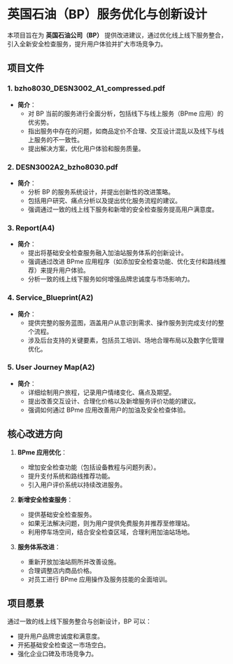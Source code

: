 # 英国石油（BP）服务优化与创新设计

本项目旨在为 **英国石油公司（BP）** 提供改进建议，通过优化线上线下服务整合，引入全新安全检查服务，提升用户体验并扩大市场竞争力。

## 项目文件

### 1. **bzho8030_DESN3002_A1_compressed.pdf**
- **简介**：
  - 对 BP 当前的服务进行全面分析，包括线下与线上服务（BPme 应用）的优劣势。
  - 指出服务中存在的问题，如商品定价不合理、交互设计混乱以及线下与线上服务的不一致性。
  - 提出解决方案，优化用户体验和服务质量。

### 2. **DESN3002A2_bzho8030.pdf**
- **简介**：
  - 分析 BP 的服务系统设计，并提出创新性的改进策略。
  - 包括用户研究、痛点分析以及提出优化服务流程的建议。
  - 强调通过一致的线上线下服务和新增的安全检查服务提高用户满意度。

### 3. **Report(A4)** 
- **简介**：
  - 提出将基础安全检查服务融入加油站服务体系的创新设计。
  - 强调通过改进 BPme 应用程序（如添加安全检查功能、优化支付和路线推荐）来提升用户体验。
  - 分析一致的线上线下服务如何增强品牌忠诚度与市场影响力。

### 4. **Service_Blueprint(A2)** 
- **简介**：
  - 提供完整的服务蓝图，涵盖用户从意识到需求、操作服务到完成支付的整个流程。
  - 涉及后台支持的关键要素，包括员工培训、场地合理布局以及数字化管理优化。

### 5. **User Journey Map(A2)** 
- **简介**：
  - 详细绘制用户旅程，记录用户情绪变化、痛点及期望。
  - 提出改善交互设计、合理化价格以及新增服务评价功能的建议。
  - 强调如何通过 BPme 应用改善用户的加油及安全检查体验。

## 核心改进方向
1. **BPme 应用优化**：
   - 增加安全检查功能（包括设备教程与问题列表）。
   - 提升支付系统和路线推荐功能。
   - 引入用户评价系统以持续改进服务。

2. **新增安全检查服务**：
   - 提供基础安全检查服务。
   - 如果无法解决问题，则为用户提供免费服务并推荐至修理站。
   - 利用停车场空间，结合安全检查区域，合理利用加油站场地。

3. **服务体系改进**：
   - 重新开放加油站厕所并改善设施。
   - 合理调整店内商品价格。
   - 对员工进行 BPme 应用操作及服务技能的全面培训。

## 项目愿景
通过一致的线上线下服务整合与创新设计，BP 可以：
- 提升用户品牌忠诚度和满意度。
- 开拓基础安全检查这一市场空白。
- 强化企业口碑及市场竞争力。
